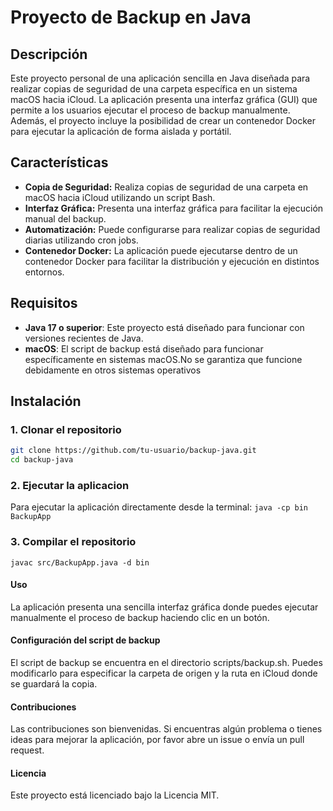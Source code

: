 # Proyecto de Backup en Java

## Descripción

Este proyecto personal de una aplicación sencilla en Java diseñada para realizar copias de seguridad de una carpeta específica en un sistema macOS hacia iCloud. La aplicación presenta una interfaz gráfica (GUI) que permite a los usuarios ejecutar el proceso de backup manualmente. Además, el proyecto incluye la posibilidad de crear un contenedor Docker para ejecutar la aplicación de forma aislada y portátil.

## Características

- **Copia de Seguridad:** Realiza copias de seguridad de una carpeta en macOS hacia iCloud utilizando un script Bash.
- **Interfaz Gráfica:** Presenta una interfaz gráfica para facilitar la ejecución manual del backup.
- **Automatización:** Puede configurarse para realizar copias de seguridad diarias utilizando cron jobs.
- **Contenedor Docker:** La aplicación puede ejecutarse dentro de un contenedor Docker para facilitar la distribución y ejecución en distintos entornos.

## Requisitos

- **Java 17 o superior**: Este proyecto está diseñado para funcionar con versiones recientes de Java.
- **macOS**: El script de backup está diseñado para funcionar específicamente en sistemas macOS.No se garantiza que funcione debidamente en otros sistemas operativos

## Instalación

### 1. Clonar el repositorio

```bash
git clone https://github.com/tu-usuario/backup-java.git
cd backup-java
```

### 2. Ejecutar la aplicacion
Para ejecutar la aplicación directamente desde la terminal:
`java -cp bin BackupApp`

### 3. Compilar el repositorio

`javac src/BackupApp.java -d bin`


#### Uso

La aplicación presenta una sencilla interfaz gráfica donde puedes ejecutar manualmente el proceso de backup haciendo clic en un botón.

#### Configuración del script de backup

El script de backup se encuentra en el directorio scripts/backup.sh. Puedes modificarlo para especificar la carpeta de origen y la ruta en iCloud donde se guardará la copia.

#### Contribuciones

Las contribuciones son bienvenidas. Si encuentras algún problema o tienes ideas para mejorar la aplicación, por favor abre un issue o envía un pull request.

#### Licencia

Este proyecto está licenciado bajo la Licencia MIT.
